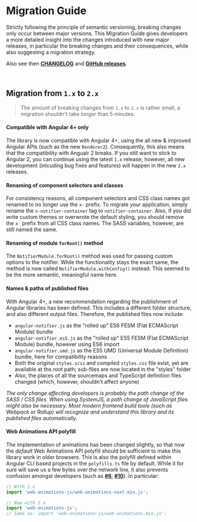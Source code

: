 # Migration Guide

Strictly following the principle of semantic versioning, breaking changes only occur between major versions. This Migration Guide gives
developers a more detailed insight into the changes introduced with new major releases, in particular the breaking changes and their
consequences, while also suggesting a migration strategy.

Also see then **[CHANGELOG](./CHANGELOG.md)** and **[GitHub releases](https://github.com/dominique-mueller/angular-notifier/releases)**.

<br>

## Migration from `1.x` to `2.x`

> The amount of breaking changes from `1.x` to `2.x` is rather small, a migration shouldn't take longer than 5 minutes.

#### Compatible with Angular 4+ only

The library is now compatible with Angular 4+, using the all new & improved Angular APIs (such as the new `Renderer2`). Consequently, this
also means that the compatibility with Angualr 2 breaks. If you still want to stick to Angular 2, you can continue using the latest `1.x`
release; however, all new development (inlcuding bug fixes and features) will happen in the new `2.x` releases.

#### Renaming of component selectors and classes

For consistency reasons, all component selectors and CSS class names got renamed to no longer use the `x-` prefix. To migrate your
application, simply rename the `x-notifier-container` tag to `notifier-container`. Also, if you did write custom themes or overwrote the
default styling, you should remove the `x-` prefix from all CSS class names. The SASS variables, however, are still named the same.

#### Renaming of module `forRoot()` method

The `NotifierModule.forRoot()` method was used for passing custom options to the notifier. While the functionality stays the exact same, the
method is now called `NotifierModule.withConfig()` instead. This seemed to be the more semantic, meaningful name here.

#### Names & paths of published files

With Angular 4+, a new recommendation regarding the publishment of Angular libraries has been defined. This includes a different folder
structure, and also different output files. Therefore, the published files now include:

- `angular-notifier.js` as the "rolled up" ES6 FESM (Flat ECMAScript Module) bundle
- `angular-notifier.es5.js` as the "rolled up" ES5 FESM (Flat ECMAScript Module) bundle, however using ES6 import
- `angular-notifier.umd.js` as the ES5 UMD (Universal Module Definition) bundle, here for compatibility reasons
- Both the original `styles.scss` and compiled `styles.css` file exist, yet are available at the root path; sub-files are now located in the
  "styles" folder
- Also, the places of all the sourcemaps and TypeScript definition files changed (which, however, shouldn't affect anyone)

*The only change affecting developers is probably the path change of the SASS / CSS files. When using SystemJS, a path change of JavaScript
files might also be necessary. Most modern frontend build tools (such as Webpack or Rollup) will recognize and understand this library and
its published files automatically.*

#### Web Animations API polyfill

The implementation of animations has been changed slightly, so that now the *default* Web Animations API polyfill should be sufficient to
make this library work in older browsers. This is also the polyfill defined within Angular CLI based projects in the `polyfills.ts` file by
default. While it for sure will save us a few bytes over the network line, it also prevents confusion amongst developers (such as
**[#6](https://github.com/dominique-mueller/angular-notifier/issues/6)**,
**[#10](https://github.com/dominique-mueller/angular-notifier/issues/10)**). In particular:

``` typescript
// With 1.x
import 'web-animations-js/web-animations-next.min.js';

// Now with 2.x
import 'web-animations-js';
// Same as: import 'web-animations-js/web-animations.min.js';
```
